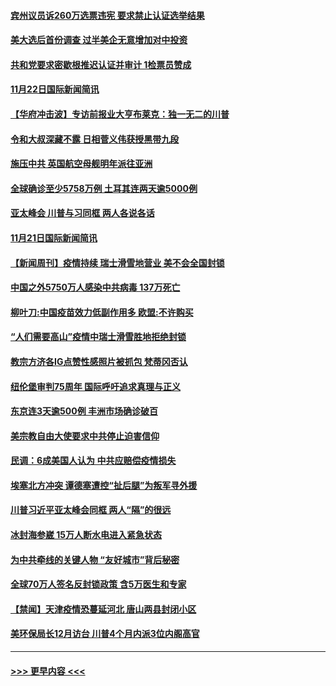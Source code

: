 #### [宾州议员诉260万选票违宪 要求禁止认证选举结果](../pages/prog202/a102992995.md?t=11230503) 
#### [美大选后首份调查 过半美企无意增加对中投资](../pages/prog202/a102993018.md?t=11230503) 
#### [共和党要求密歇根推迟认证并审计 1检票员赞成](../pages/prog202/a102992938.md?t=11230503) 
#### [11月22日国际新闻简讯](../pages/prog202/a102992947.md?t=11230503) 
#### [【华府冲击波】专访前报业大亨布莱克：独一无二的川普](../pages/prog202/a102992924.md?t=11230503) 
#### [令和大叔深藏不露 日相菅义伟获授黑带九段](../pages/prog202/a102992777.md?t=11230503) 
#### [施压中共 英国航空母舰明年派往亚洲](../pages/prog202/a102992653.md?t=11230503) 
#### [全球确诊至少5758万例 土耳其连两天逾5000例](../pages/prog202/a102992627.md?t=11230503) 
#### [亚太峰会 川普与习同框 两人各说各话](../pages/prog202/a102992624.md?t=11230503) 
#### [11月21日国际新闻简讯](../pages/prog202/a102992481.md?t=11230503) 
#### [【新闻周刊】疫情持续 瑞士滑雪地营业 美不会全国封锁](../pages/prog202/a102992498.md?t=11230503) 
#### [中国之外5750万人感染中共病毒 137万死亡](../pages/prog202/a102992514.md?t=11230503) 
#### [柳叶刀:中国疫苗效力低副作用多 欧盟:不许购买](../pages/prog202/a102992460.md?t=11230503) 
#### [“人们需要高山”疫情中瑞士滑雪胜地拒绝封锁](../pages/prog202/a102992470.md?t=11230503) 
#### [教宗方济各IG点赞性感照片被抓包 梵蒂冈否认](../pages/prog202/a102992406.md?t=11230503) 
#### [纽伦堡审判75周年 国际呼吁追求真理与正义](../pages/prog202/a102992371.md?t=11230503) 
#### [东京连3天逾500例 丰洲市场确诊破百](../pages/prog202/a102992089.md?t=11230503) 
#### [美宗教自由大使要求中共停止迫害信仰](../pages/prog202/a102992042.md?t=11230503) 
#### [民调：6成美国人认为 中共应赔偿疫情损失](../pages/prog202/a102992024.md?t=11230503) 
#### [埃塞北方冲突 谭德塞遭控“扯后腿”为叛军寻外援](../pages/prog202/a102991999.md?t=11230503) 
#### [川普习近平亚太峰会同框 两人“隔”的很远](../pages/prog202/a102991988.md?t=11230503) 
#### [冰封海参崴 15万人断水电进入紧急状态](../pages/prog202/a102991965.md?t=11230503) 
#### [为中共牵线的关键人物 “友好城市”背后秘密](../pages/prog202/a102991931.md?t=11230503) 
#### [全球70万人签名反封锁政策 含5万医生和专家](../pages/prog202/a102991871.md?t=11230503) 
#### [【禁闻】天津疫情恐蔓延河北 唐山两县封闭小区](../pages/prog202/a102991789.md?t=11230503) 
#### [美环保局长12月访台 川普4个月内派3位内阁高官](../pages/prog202/a102991701.md?t=11230503) 

----
#### [ >>> 更早内容 <<< ](../indexes/prog202-earlier.md)
